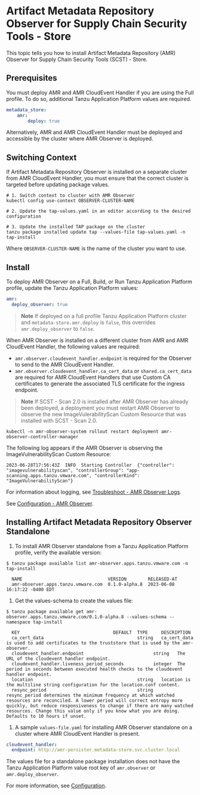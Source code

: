 # Artifact Metadata Repository Observer for Supply Chain Security Tools - Store

This topic tells you how to install Artifact Metadata Repository (AMR) Observer for Supply Chain Security Tools (SCST) - Store.

## <a id='prerecs'></a> Prerequisites

You must deploy AMR and AMR CloudEvent Handler if you are using the Full profile. To do so, additional Tanzu Application Platform values are required.

```yaml
metadata_store:
    amr:
        deploy: true
```

Alternatively, AMR and AMR CloudEvent Handler must be deployed and accessible by the cluster where AMR Observer is deployed.

## <a id='switch-context'></a> Switching Context

If Artifact Metadata Repository Observer is installed on a separate cluster from AMR CloudEvent Handler, you must ensure that the correct cluster is targeted before updating package values.

```console
# 1. Switch context to cluster with AMR Observer
kubectl config use-context OBSERVER-CLUSTER-NAME

# 2. Update the tap-values.yaml in an editor according to the desired configuration

# 3. Update the installed TAP package on the cluster
tanzu package installed update tap --values-file tap-values.yaml -n tap-install
```

Where `OBSERVER-CLUSTER-NAME` is the name of the cluster you want to use.

## <a id='install'></a> Install

To deploy AMR Observer on a Full, Build, or Run Tanzu Application Platform profile, update the Tanzu Application Platform values:

```yaml
amr: 
  deploy_observer: true
```

>**Note** If deployed on a full profile Tanzu Application Platform cluster and `metadata-store.amr.deploy` is `false`, this overrides `amr.deploy_observer` to `false`.

When AMR Observer is installed on a different cluster from AMR and AMR CloudEvent Handler, the following values are required:

- `amr.observer.cloudevent_handler.endpoint` is required for the Observer to send to the AMR CloudEvent Handler.
- `amr.observer.cloudevent_handler.ca_cert_data` or `shared.ca_cert_data` are required for AMR CloudEvent Handlers that use Custom CA certificates to generate the associated TLS certificate for the ingress endpoint.

>**Note** If SCST - Scan 2.0 is installed after AMR Observer has already been deployed, a deployment you must restart AMR Observer to observe the new ImageVulerabilityScan Custom Resource that was installed with SCST - Scan 2.0.

```console
kubectl -n amr-observer-system rollout restart deployment amr-observer-controller-manager
```

The following log appears if the AMR Observer is observing the ImageVulnerabilityScan Custom Resource:

```log
2023-06-28T17:56:43Z  INFO  Starting Controller  {"controller": "imagevulnerabilityscan", "controllerGroup": "app-scanning.apps.tanzu.vmware.com", "controllerKind": "ImageVulnerabilityScan"}
```

For information about logging, see [Troubleshoot - AMR Observer Logs](./troubleshooting.hbs.md#amr-observer-logs).

See [Configuration - AMR Observer](./configuration.hbs.md#amr-observer).

## <a id='standalone-install'></a> Installing Artifact Metadata Repository Observer Standalone

1. To install AMR Observer standalone from a Tanzu Application Platform profile, verify the available version:
  
  ```console
  $ tanzu package available list amr-observer.apps.tanzu.vmware.com -n tap-install

    NAME                                VERSION        RELEASED-AT
    amr-observer.apps.tanzu.vmware.com  0.1.0-alpha.8  2023-06-08 16:17:22 -0400 EDT
  ```

1. Get the values-schema to create the values file:
  
  ```console
  $ tanzu package available get amr-observer.apps.tanzu.vmware.com/0.1.0-alpha.8 --values-schema --namespace tap-install

    KEY                                   DEFAULT  TYPE     DESCRIPTION
    ca_cert_data                                   string   ca_cert_data is used to add certificates to the truststore that is used by the amr-observer.
    cloudevent_handler.endpoint                          string   The URL of the cloudevent handler endpoint.
    cloudevent_handler.liveness_period_seconds           integer  The period in seconds between executed health checks to the cloudevent handler endpoint.
    location                                       string   location is the multiline string configuration for the location.conf content.
    resync_period                                  string   resync_period determines the minimum frequency at which watched resources are reconciled. A lower period will correct entropy more quickly, but reduce responsiveness to change if there are many watched resources. Change this value only if you know what you are doing. Defaults to 10 hours if unset.
  ```

1. A sample `values-file.yaml` for installing AMR Observer standalone on a cluster where AMR CloudEvent Handler is present.

  ```yaml
  cloudevent_handler:
    endpoint: http://amr-persister.metadata-store.svc.cluster.local
  ```

The values file for a standalone package installation does not have the Tanzu Application Platform value root key of `amr.observer` or `amr.deploy_observer`.

For more information, see [Configuration](./configuration.hbs.md#Configuration).
